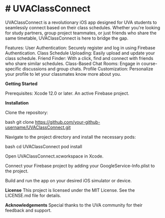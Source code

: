 # # UVAClassConnect

UVAClassConnect is a revolutionary iOS app designed for UVA students to seamlessly connect based on their class schedules. Whether you're looking for study partners, group project teammates, or just friends who share the same timetable, UVAClassConnect is here to bridge the gap.

Features:
User Authentication: Securely register and log in using Firebase Authentication.
Class Schedule Uploading: Easily upload and update your class schedule.
Friend Finder: With a click, find and connect with friends who share similar schedules.
Class-Based Chat Rooms: Engage in course-specific discussions and group chats.
Profile Customization: Personalize your profile to let your classmates know more about you.

**Getting Started**

Prerequisites:
Xcode 12.0 or later.
An active Firebase project.

**Installation**

Clone the repository:

bash
git clone https://github.com/your-github-username/UVAClassConnect.git

Navigate to the project directory and install the necessary pods:

bash
cd UVAClassConnect
pod install

Open UVAClassConnect.xcworkspace in Xcode.

Connect your Firebase project by adding your GoogleService-Info.plist to the project.

Build and run the app on your desired iOS simulator or device.

**License**
This project is licensed under the MIT License. See the LICENSE.md file for details.

**Acknowledgements**
Special thanks to the UVA community for their feedback and support.
